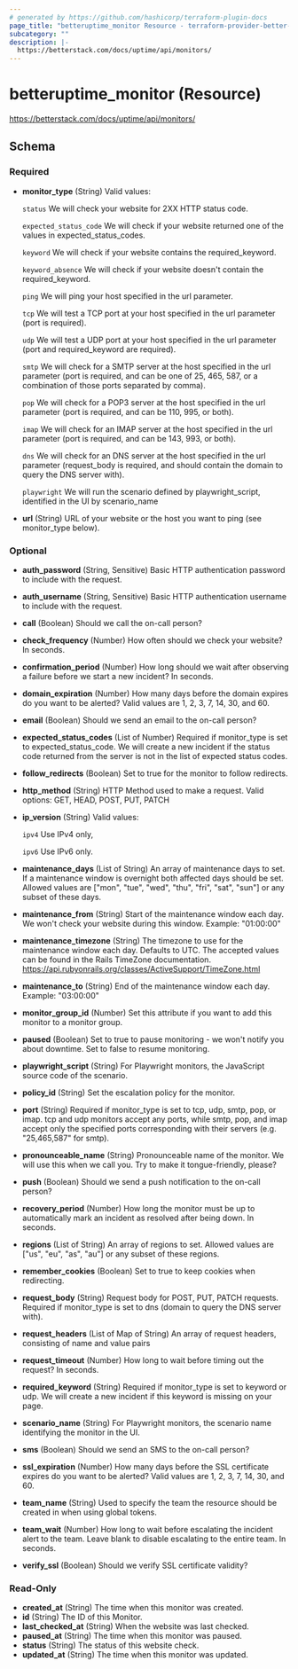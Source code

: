 ```yaml
---
# generated by https://github.com/hashicorp/terraform-plugin-docs
page_title: "betteruptime_monitor Resource - terraform-provider-better-uptime"
subcategory: ""
description: |-
  https://betterstack.com/docs/uptime/api/monitors/
---
```


# betteruptime_monitor (Resource)

https://betterstack.com/docs/uptime/api/monitors/



<!-- schema generated by tfplugindocs -->
## Schema

### Required

- **monitor_type** (String) Valid values:

    `status` We will check your website for 2XX HTTP status code.

	`expected_status_code` We will check if your website returned one of the values in expected_status_codes.

    `keyword` We will check if your website contains the required_keyword.

    `keyword_absence` We will check if your website doesn't contain the required_keyword.

    `ping` We will ping your host specified in the url parameter.

    `tcp` We will test a TCP port at your host specified in the url parameter
(port is required).

    `udp` We will test a UDP port at your host specified in the url parameter
(port and required_keyword are required).

    `smtp` We will check for a SMTP server at the host specified in the url parameter
(port is required, and can be one of 25, 465, 587, or a combination of those ports separated by comma).

    `pop` We will check for a POP3 server at the host specified in the url parameter
(port is required, and can be 110, 995, or both).

    `imap` We will check for an IMAP server at the host specified in the url parameter
(port is required, and can be 143, 993, or both).

    `dns` We will check for an DNS server at the host specified in the url parameter
(request_body is required, and should contain the domain to query the DNS server with).

    `playwright` We will run the scenario defined by playwright_script, identified in the UI by scenario_name
- **url** (String) URL of your website or the host you want to ping (see monitor_type below).

### Optional

- **auth_password** (String, Sensitive) Basic HTTP authentication password to include with the request.
- **auth_username** (String, Sensitive) Basic HTTP authentication username to include with the request.
- **call** (Boolean) Should we call the on-call person?
- **check_frequency** (Number) How often should we check your website? In seconds.
- **confirmation_period** (Number) How long should we wait after observing a failure before we start a new incident? In seconds.
- **domain_expiration** (Number) How many days before the domain expires do you want to be alerted? Valid values are 1, 2, 3, 7, 14, 30, and 60.
- **email** (Boolean) Should we send an email to the on-call person?
- **expected_status_codes** (List of Number) Required if monitor_type is set to expected_status_code. We will create a new incident if the status code returned from the server is not in the list of expected status codes.
- **follow_redirects** (Boolean) Set to true for the monitor to follow redirects.
- **http_method** (String) HTTP Method used to make a request. Valid options: GET, HEAD, POST, PUT, PATCH
- **ip_version** (String) Valid values:

    `ipv4` Use IPv4 only,

    `ipv6` Use IPv6 only.
- **maintenance_days** (List of String) An array of maintenance days to set. If a maintenance window is overnight both affected days should be set. Allowed values are ["mon", "tue", "wed", "thu", "fri", "sat", "sun"] or any subset of these days.
- **maintenance_from** (String) Start of the maintenance window each day. We won't check your website during this window. Example: "01:00:00"
- **maintenance_timezone** (String) The timezone to use for the maintenance window each day. Defaults to UTC. The accepted values can be found in the Rails TimeZone documentation. https://api.rubyonrails.org/classes/ActiveSupport/TimeZone.html
- **maintenance_to** (String) End of the maintenance window each day. Example: "03:00:00"
- **monitor_group_id** (Number) Set this attribute if you want to add this monitor to a monitor group.
- **paused** (Boolean) Set to true to pause monitoring - we won't notify you about downtime. Set to false to resume monitoring.
- **playwright_script** (String) For Playwright monitors, the JavaScript source code of the scenario.
- **policy_id** (String) Set the escalation policy for the monitor.
- **port** (String) Required if monitor_type is set to tcp, udp, smtp, pop, or imap. tcp and udp monitors accept any ports, while smtp, pop, and imap accept only the specified ports corresponding with their servers (e.g. "25,465,587" for smtp).
- **pronounceable_name** (String) Pronounceable name of the monitor. We will use this when we call you. Try to make it tongue-friendly, please?
- **push** (Boolean) Should we send a push notification to the on-call person?
- **recovery_period** (Number) How long the monitor must be up to automatically mark an incident as resolved after being down. In seconds.
- **regions** (List of String) An array of regions to set. Allowed values are ["us", "eu", "as", "au"] or any subset of these regions.
- **remember_cookies** (Boolean) Set to true to keep cookies when redirecting.
- **request_body** (String) Request body for POST, PUT, PATCH requests. Required if monitor_type is set to dns (domain to query the DNS server with).
- **request_headers** (List of Map of String) An array of request headers, consisting of name and value pairs
- **request_timeout** (Number) How long to wait before timing out the request? In seconds.
- **required_keyword** (String) Required if monitor_type is set to keyword  or udp. We will create a new incident if this keyword is missing on your page.
- **scenario_name** (String) For Playwright monitors, the scenario name identifying the monitor in the UI.
- **sms** (Boolean) Should we send an SMS to the on-call person?
- **ssl_expiration** (Number) How many days before the SSL certificate expires do you want to be alerted? Valid values are 1, 2, 3, 7, 14, 30, and 60.
- **team_name** (String) Used to specify the team the resource should be created in when using global tokens.
- **team_wait** (Number) How long to wait before escalating the incident alert to the team. Leave blank to disable escalating to the entire team. In seconds.
- **verify_ssl** (Boolean) Should we verify SSL certificate validity?

### Read-Only

- **created_at** (String) The time when this monitor was created.
- **id** (String) The ID of this Monitor.
- **last_checked_at** (String) When the website was last checked.
- **paused_at** (String) The time when this monitor was paused.
- **status** (String) The status of this website check.
- **updated_at** (String) The time when this monitor was updated.


